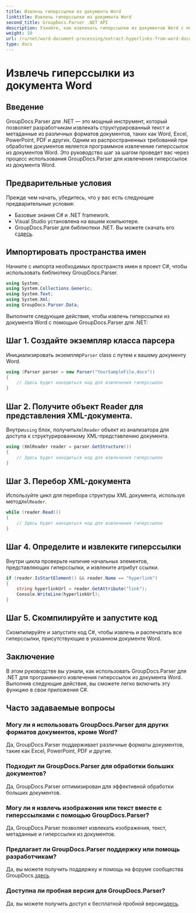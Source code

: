 ```yaml
---
title: Извлечь гиперссылки из документа Word
linktitle: Извлечь гиперссылки из документа Word
second_title: GroupDocs.Parser .NET API
description: Узнайте, как извлекать гиперссылки из документов Word с помощью GroupDocs.Parser для .NET. Пошаговое руководство с примерами кода.
weight: 10
url: /ru/net/word-document-processing/extract-hyperlinks-from-word-document/
type: docs
---
```

# Извлечь гиперссылки из документа Word

## Введение
GroupDocs.Parser для .NET — это мощный инструмент, который позволяет разработчикам извлекать структурированный текст и метаданные из различных форматов документов, таких как Word, Excel, PowerPoint, PDF и других. Одним из распространенных требований при обработке документов является программное извлечение гиперссылок из документов Word. Это руководство шаг за шагом проведет вас через процесс использования GroupDocs.Parser для извлечения гиперссылок из документа Word.
## Предварительные условия
Прежде чем начать, убедитесь, что у вас есть следующие предварительные условия:
- Базовые знания C# и .NET framework.
- Visual Studio установлена на вашем компьютере.
-  GroupDocs.Parser для библиотеки .NET. Вы можете скачать его с[здесь](https://releases.groupdocs.com/parser/net/).
## Импортировать пространства имен
Начните с импорта необходимых пространств имен в проект C#, чтобы использовать библиотеку GroupDocs.Parser.
```csharp
using System;
using System.Collections.Generic;
using System.Text;
using System.Xml;
using GroupDocs.Parser.Data;
```
Выполните следующие действия, чтобы извлечь гиперссылки из документа Word с помощью GroupDocs.Parser для .NET:
## Шаг 1. Создайте экземпляр класса парсера
 Инициализировать экземпляр`Parser` class с путем к вашему документу Word.
```csharp
using (Parser parser = new Parser("YourSampleFile.docx"))
{
    // Здесь будет находиться код для извлечения гиперссылок
}
```
## Шаг 2. Получите объект Reader для представления XML-документа.
 Внутри`using` блок, получить`XmlReader` объект из анализатора для доступа к структурированному XML-представлению документа.
```csharp
using (XmlReader reader = parser.GetStructure())
{
    // Здесь будет находиться код для извлечения гиперссылок
}
```
## Шаг 3. Перебор XML-документа
Используйте цикл для перебора структуры XML документа, используя метод`XmlReader`.
```csharp
while (reader.Read())
{
    // Здесь будет находиться код для извлечения гиперссылок
}
```
## Шаг 4. Определите и извлеките гиперссылки
Внутри цикла проверьте наличие начальных элементов, представляющих гиперссылки, и извлеките атрибут ссылки.
```csharp
if (reader.IsStartElement() && reader.Name == "hyperlink")
{
    string hyperlinkUrl = reader.GetAttribute("link");
    Console.WriteLine(hyperlinkUrl);
}
```
## Шаг 5. Скомпилируйте и запустите код
Скомпилируйте и запустите код C#, чтобы извлечь и распечатать все гиперссылки, присутствующие в указанном документе Word.
## Заключение
В этом руководстве вы узнали, как использовать GroupDocs.Parser для .NET для программного извлечения гиперссылок из документа Word. Выполнив следующие действия, вы сможете легко включить эту функцию в свои приложения C#.

## Часто задаваемые вопросы
### Могу ли я использовать GroupDocs.Parser для других форматов документов, кроме Word?
Да, GroupDocs.Parser поддерживает различные форматы документов, такие как Excel, PowerPoint, PDF и другие.
### Подходит ли GroupDocs.Parser для обработки больших документов?
Да, GroupDocs.Parser оптимизирован для эффективной обработки больших документов.
### Могу ли я извлечь изображения или текст вместе с гиперссылками с помощью GroupDocs.Parser?
Да, GroupDocs.Parser позволяет извлекать изображения, текст, метаданные и гиперссылки из документов.
### Предлагает ли GroupDocs.Parser поддержку или помощь разработчикам?
 Да, вы можете получить поддержку и помощь на форуме сообщества GroupDocs.[здесь](https://forum.groupdocs.com/c/parser/17).
### Доступна ли пробная версия для GroupDocs.Parser?
 Да, вы можете получить доступ к бесплатной пробной версии[здесь](https://releases.groupdocs.com/).